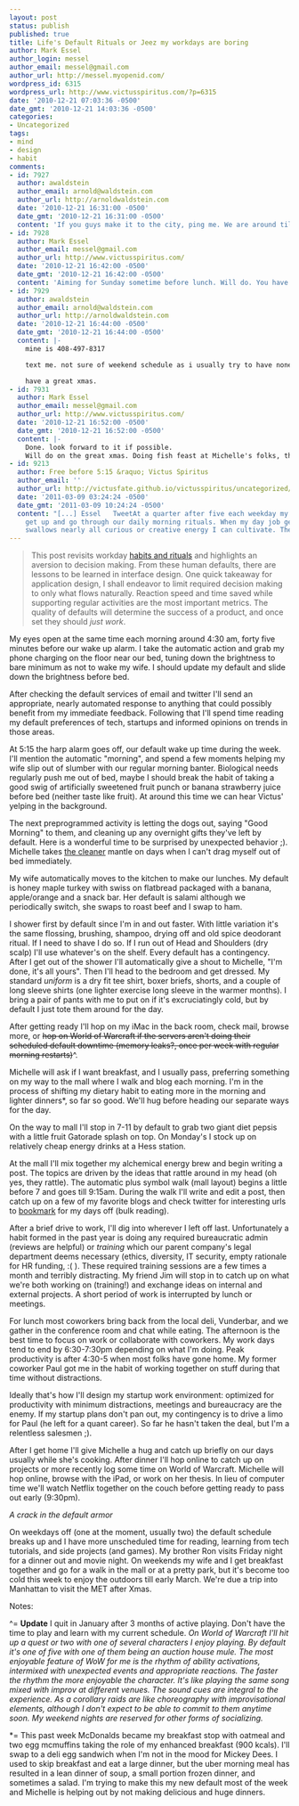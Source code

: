 ```yaml
---
layout: post
status: publish
published: true
title: Life's Default Rituals or Jeez my workdays are boring
author: Mark Essel
author_login: messel
author_email: messel@gmail.com
author_url: http://messel.myopenid.com/
wordpress_id: 6315
wordpress_url: http://www.victusspiritus.com/?p=6315
date: '2010-12-21 07:03:36 -0500'
date_gmt: '2010-12-21 14:03:36 -0500'
categories:
- Uncategorized
tags:
- mind
- design
- habit
comments:
- id: 7927
  author: awaldstein
  author_email: arnold@waldstein.com
  author_url: http://arnoldwaldstein.com
  date: '2010-12-21 16:31:00 -0500'
  date_gmt: '2010-12-21 16:31:00 -0500'
  content: 'If you guys make it to the city, ping me. We are around till Jan 4th. '
- id: 7928
  author: Mark Essel
  author_email: messel@gmail.com
  author_url: http://www.victusspiritus.com/
  date: '2010-12-21 16:42:00 -0500'
  date_gmt: '2010-12-21 16:42:00 -0500'
  content: 'Aiming for Sunday sometime before lunch. Will do. You have my cell #?'
- id: 7929
  author: awaldstein
  author_email: arnold@waldstein.com
  author_url: http://arnoldwaldstein.com
  date: '2010-12-21 16:44:00 -0500'
  date_gmt: '2010-12-21 16:44:00 -0500'
  content: |-
    mine is 408-497-8317

    text me. not sure of weekend schedule as i usually try to have none but let's see if we can make this happen.

    have a great xmas.
- id: 7931
  author: Mark Essel
  author_email: messel@gmail.com
  author_url: http://www.victusspiritus.com/
  date: '2010-12-21 16:52:00 -0500'
  date_gmt: '2010-12-21 16:52:00 -0500'
  content: |-
    Done. look forward to it if possible.
    Will do on the great xmas. Doing fish feast at Michelle's folks, then bringing a ham to my parents house the day after.
- id: 9213
  author: Free before 5:15 &raquo; Victus Spiritus
  author_email: ''
  author_url: http://victusfate.github.io/victusspiritus/uncategorized/2011/03/09/free-before-515/
  date: '2011-03-09 03:24:24 -0500'
  date_gmt: '2011-03-09 10:24:24 -0500'
  content: "[...] Essel   TweetAt a quarter after five each weekday my wife and I
    get up and go through our daily morning rituals. When my day job gets busy it
    swallows nearly all curious or creative energy I can cultivate. The [...]"
---
```

<blockquote>
This post revisits workday <a href="http://www.victusspiritus.com/?s=habit">habits and rituals</a> and highlights an aversion to decision making. From these human defaults, there are lessons to be learned in interface design. One quick takeaway for application design, I shall endeavor to limit required decision making to only what flows naturally. Reaction speed and time saved while supporting regular activities are the most important metrics. The quality of defaults will determine the success of a product, and once set they should <i>just work</I>.
</p></blockquote>
<p>My eyes open at the same time each morning around 4:30 am, forty five minutes before our wake up alarm. I take the automatic action and grab my phone charging on the floor near our bed, tuning down the brightness to bare minimum as not to wake my wife. I should update my default and slide down the brightness before bed. </p>
<p>After checking the default services of email and twitter I'll send an appropriate, nearly automated response to anything that could possibly benefit from my immediate feedback. Following that I'll spend time reading my default preferences of tech, startups and informed opinions on trends in those areas.</p>
<p>At 5:15 the harp alarm goes off, our default wake up time during the week. I'll mention the automatic "morning", and spend a few moments helping my wife slip out of slumber with our regular morning banter. Biological needs regularly push me out of bed, maybe I should break the habit of taking a good swig of artificially sweetened fruit punch or banana strawberry juice before bed (neither taste like fruit). At around this time we can hear Victus' yelping in the background.</p>
<p>The next preprogrammed activity is letting the dogs out, saying "Good Morning" to them, and cleaning up any overnight gifts they've left by default. Here is a wonderful time to be surprised by unexpected behavior ;). Michelle takes <a href="http://victusfate.github.io/victusspiritus/uncategorized/2010/12/20/the-cleaner-leverage-obsessions-to-bring-order-to-a-chaotic-universe/">the cleaner</a> mantle on days when I can't drag myself out of bed immediately.</p>
<p>My wife automatically moves to the kitchen to make our lunches. My default is honey maple turkey with swiss on flatbread packaged with a banana, apple/orange and a snack bar. Her default is salami although we periodically switch, she swaps to roast beef and I swap to ham.</p>
<p>I shower first by default since I'm in and out faster. With little variation it's the same flossing, brushing, shampoo, drying off and old spice deodorant ritual. If I need to shave I do so. If I run out of Head and Shoulders (dry scalp) I'll use whatever's on the shelf. Every default has a contingency. After I get out of the shower I'll automatically give a shout to Michelle, "I'm done, it's all yours". Then I'll head to the bedroom and get dressed. My standard <i>uniform</I> is a dry fit tee shirt, boxer briefs, shorts, and a couple of long sleeve shirts (one lighter exercise long sleeve in the warmer months). I bring a pair of pants with me to put on if it's excruciatingly cold, but by default I just tote them around for the day.</p>
<p>After getting ready I'll hop on my iMac in the back room, check mail, browse more, or <del>hop on World of Warcraft if the servers aren't doing their scheduled default downtime (memory leaks?, once per week with regular morning restarts)</del>^.</p>
<p>Michelle will ask if I want breakfast, and I usually pass, preferring something on my way to the mall where I walk and blog each morning. I'm in the process of shifting my dietary habit to eating more in the morning and lighter dinners*, so far so good. We'll hug before heading our separate ways for the day.</p>
<p>On the way to mall I'll stop in 7-11 by default to grab two giant diet pepsis with a little fruit Gatorade splash on top. On Monday's I stock up on relatively cheap energy drinks at a Hess station.</p>
<p>At the mall I'll mix together my alchemical energy brew and begin writing a post. The topics are driven by the ideas that rattle around in my head (oh yes, they rattle). The automatic plus symbol walk (mall layout) begins a little before 7 and goes till 9:15am. During the walk I'll write and edit a post, then catch up on a few of my favorite blogs and check twitter for interesting urls to <a href="http://victusfate.github.io/victusspiritus/uncategorized/2010/12/09/love-instapaper-youll-dig-knowabout-it/">bookmark</a> for my days off (bulk reading).</p>
<p>After a brief drive to work, I'll dig into wherever I left off last. Unfortunately a habit formed in the past year is doing any required bureaucratic admin (reviews are helpful) or <I>training</I> which our parent company's legal department deems necessary (ethics, diversity, IT security, empty rationale for HR funding, :( ). These required training sessions are a few times a month and terribly distracting. My friend Jim will stop in to catch up on what we're both working on (training!) and exchange ideas on internal and external projects. A short period of work is interrupted by lunch or meetings.</p>
<p>For lunch most coworkers bring back from the local deli, Vunderbar, and we gather in the conference room and chat while eating. The afternoon is the best time to focus on work or collaborate with coworkers. My work days tend to end by 6:30-7:30pm depending on what I'm doing. Peak productivity is after 4:30-5 when most folks have gone home. My former coworker Paul got me in the habit of working together on stuff during that time without distractions. </p>
<p>Ideally that's how I'll design my startup work environment: optimized for productivity with minimum distractions, meetings and bureaucracy are the enemy. If my startup plans don't pan out, my contingency is to drive a limo for Paul (he left for a quant career). So far he hasn't taken the deal, but I'm a relentless salesmen ;).</p>
<p>After I get home I'll give Michelle a hug and catch up briefly on our days usually while she's cooking. After dinner I'll hop online to catch up on projects or more recently log some time on World of Warcraft. Michelle will hop online, browse with the iPad, or work on her thesis. In lieu of computer time we'll watch Netflix together on the couch before getting ready to pass out early (9:30pm).</p>
<p><I>A crack in the default armor</I></p>
<p>On weekdays off (one at the moment, usually two) the default schedule breaks up and I have more unscheduled time for reading, learning from tech tutorials, and side projects (and games). My brother Ron visits Friday night for a dinner out and movie night. On weekends my wife and I get breakfast together and go for a walk in the mall or at a pretty park, but it's become too cold this week to enjoy the outdoors till early March. We're due a trip into Manhattan to visit the MET after Xmas.</p>
<p>Notes:</p>
<p>^= <b>Update</b> I quit in January after 3 months of active playing. Don't have the time to play and learn with my current schedule. <i>On World of Warcraft I'll hit up a quest or two with one of several characters I enjoy playing. By default it's one of five with one of them being an auction house mule. The most enjoyable feature of WoW for me is the rhythm of ability activations, intermixed with unexpected events and appropriate reactions. The faster the rhythm the more enjoyable the character. It's like playing the same song mixed with improv at different venues. The sound cues are integral to the experience. As a corollary raids are like choreography with improvisational elements, although I don't expect to be able to commit to them anytime soon. My weekend nights are reserved for other forms of socializing.</i></p>
<p>*= This past week McDonalds became my breakfast stop with oatmeal and two egg mcmuffins taking the role of my enhanced breakfast (900 kcals). I'll swap to a deli egg sandwich when I'm not in the mood for Mickey Dees. I used to skip breakfast and eat a large dinner, but the uber morning meal has resulted in a lean dinner of soup, a small portion frozen dinner, and sometimes a salad. I'm trying to make this my new default most of the week and Michelle is helping out by not making delicious and huge dinners. </p>
